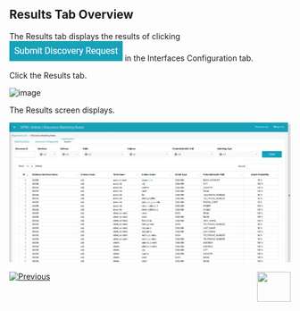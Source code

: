 ## Results Tab Overview

The Results tab displays the results of clicking ![image](/articles/DPM/images/Figure_84_Discovery_SubmitDiscRequest.jpg) in the Interfaces Configuration tab.

Click the Results tab.

![image](/articles/DPM/images/Image.jpg)

The Results screen displays.

![image](/articles/DPM/images/Figure_88_Discovery_ResultsTab.jpg)



[![Previous](/articles/DPM/images/Previous.png)]( /articles/DPM/02_Admin_Module/15_7_Discovery_Submit_Discovery_Request.md)[<img align="right" width="60" height="54" src="/articles/DPM/images/Next.png">](/articles/DPM/02_Admin_Module/15_9_Discovery_Navigating_Results_Tab.md)

